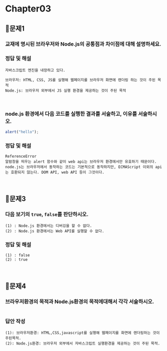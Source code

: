 # Chapter03
## 📌문제1
### 교재에 명시된 브라우저와 Node.js의 공통점과 차이점에 대해 설명하세요.
### 정답 및 해설
```
자바스크립트 엔진을 내장하고 있다.
```
```
브라우저: HTML, CSS, JS를 실행해 웹페이지를 브라우저 화면에 렌더링 하는 것이 주된 목적
Node.js: 브라우저 외부에서 JS 실행 환경을 제공하는 것이 주된 목적
```

<br>

### node.js 환경에서 다음 코드를 실행한 결과를 서술하고, 이유를 서술하시오.
```js
alert("hello");
```
### 정답 및 해설
```
ReferenceError 
알람창을 띄우는 alert 함수와 같이 web api는 브라우저 환경에서만 유효하기 때문이다. 
node.js는 브라우저에서 동작하는 코드는 기본적으로 동작하지만, ECMAScript 이외의 api는 호환되지 않는다. DOM API, web API 등이 그것이다. 
```

<br>

## 📌문제3
### 다음 보기의 `true`, `false`를 판단하시오.
```
(1) : Node.js 환경에서는 디버깅을 할 수 없다.
(2) : Node.js 환경에서는 Web API를 실행할 수 없다.
```
### 정답 및 해설
```
(1) : false
(2) : true
```

<br>

## 📌문제4
### 브라우저환경의 목적과 Node.js환경의 목적에대해서 각각 서술하시오.
```
```
### 답안 작성
```
(1): 브라우저환경: HTML,CSS,javascript를 실행해 웹페이지를 화면에 렌더링하는 것이 주된목적.
(2): Node.js환경: 브라우저 외부에서 자바스크립트 실행환경을 제공하는 것이 주된 목적.
```

<br>
